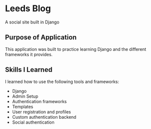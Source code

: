 # Leeds Blog
A social site built in Django

## Purpose of Application
This application was built to practice learning Django and the different frameworks it provides.  

## Skills I Learned
I learned how to use the following tools and frameworks:
* Django
* Admin Setup
* Authentication frameworks
* Templates
* User registration and profiles
* Custom authentication backend
* Social authentication
